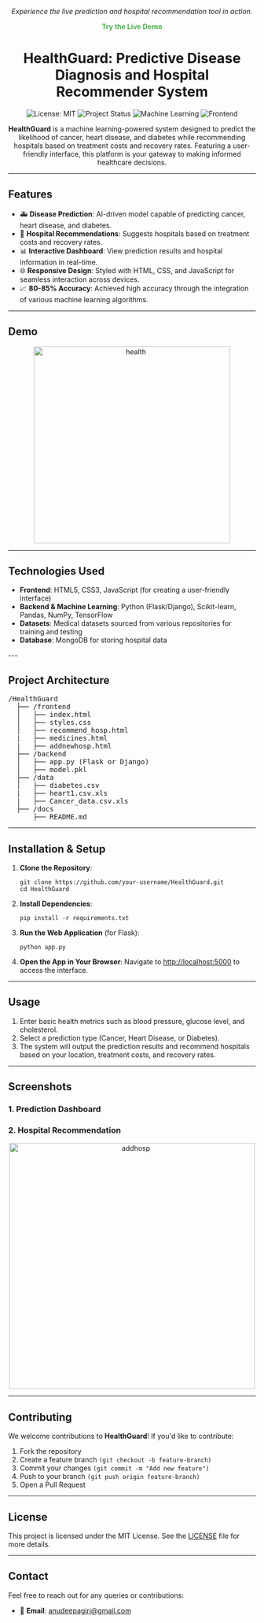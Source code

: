 <p align="center"><i>Experience the live prediction and hospital recommendation tool in action.</i></p>
<p align="center">
  <a href="https://anudeepag.github.io/HealthGuard/" target="_blank" style="text-decoration: none; color: #4CAF50; font-weight: bold;">Try the Live Demo</a>
</p>
  
<h1 align="center">HealthGuard: Predictive Disease Diagnosis and Hospital Recommender System</h1>

<p align="center">
  <img src="https://img.shields.io/badge/License-MIT-blue.svg" alt="License: MIT">
  <img src="https://img.shields.io/badge/Status-Active-brightgreen.svg" alt="Project Status">
  <img src="https://img.shields.io/badge/Machine%20Learning-Enabled-orange" alt="Machine Learning">
  <img src="https://img.shields.io/badge/Frontend-HTML%2FCSS%2FJS-yellowgreen" alt="Frontend">
</p>

<p align="center">
  <b>HealthGuard</b> is a machine learning-powered system designed to predict the likelihood of cancer, heart disease, and diabetes while recommending hospitals based on treatment costs and recovery rates. Featuring a user-friendly interface, this platform is your gateway to making informed healthcare decisions.
</p>

---

<h2>Features</h2>

<ul>
  <li>🚑 <b>Disease Prediction</b>: AI-driven model capable of predicting cancer, heart disease, and diabetes.</li>
  <li>🏥 <b>Hospital Recommendations</b>: Suggests hospitals based on treatment costs and recovery rates.</li>
  <li>📊 <b>Interactive Dashboard</b>: View prediction results and hospital information in real-time.</li>
  <li>🌐 <b>Responsive Design</b>: Styled with HTML, CSS, and JavaScript for seamless interaction across devices.</li>
  <li>📈 <b>80-85% Accuracy</b>: Achieved high accuracy through the integration of various machine learning algorithms.</li>
</ul>

---

<h2>Demo</h2>
<p align="center">
  <img width="400" alt="health" src="https://github.com/user-attachments/assets/d0244a8a-0f35-4be0-883e-af23e72a00b6" alt="HealthGuard Demo">
</p>

---
<h2>Technologies Used</h2>

<ul>
  <li><b>Frontend</b>: HTML5, CSS3, JavaScript (for creating a user-friendly interface)</li>
  <li><b>Backend & Machine Learning</b>: Python (Flask/Django), Scikit-learn, Pandas, NumPy, TensorFlow</li>
  <li><b>Datasets</b>: Medical datasets sourced from various repositories for training and testing</li>
  <li><b>Database</b>: MongoDB for storing hospital data</li>
</ul>
---

<h2>Project Architecture</h2>

<pre>
/HealthGuard
  ├── /frontend
  │   ├── index.html
  │   ├── styles.css
  │   ├── recommend_hosp.html
  |   ├── medicines.html
  |   ├── addnewhosp.html
  ├── /backend
  │   ├── app.py (Flask or Django)
  │   ├── model.pkl
  ├── /data
  │   ├── diabetes.csv
  |   ├── heart1.csv.xls
  |   ├── Cancer_data.csv.xls
  ├── /docs
      ├── README.md
</pre>

---

<h2>Installation & Setup</h2>

<ol>
  <li><b>Clone the Repository</b>:
    <pre><code>git clone https://github.com/your-username/HealthGuard.git
cd HealthGuard</code></pre>
  </li>
  <li><b>Install Dependencies</b>:
    <pre><code>pip install -r requirements.txt</code></pre>
  </li>
  <li><b>Run the Web Application</b> (for Flask):
    <pre><code>python app.py</code></pre>
  </li>
  <li><b>Open the App in Your Browser</b>: Navigate to <a href="http://localhost:5000" target="_blank">http://localhost:5000</a> to access the interface.</li>
</ol>

---

<h2>Usage</h2>

<ol>
  <li>Enter basic health metrics such as blood pressure, glucose level, and cholesterol.</li>
  <li>Select a prediction type (Cancer, Heart Disease, or Diabetes).</li>
  <li>The system will output the prediction results and recommend hospitals based on your location, treatment costs, and recovery rates.</li>
</ol>

---

<h2>Screenshots</h2>

<h3>1. Prediction Dashboard</h3>
<h3>2. Hospital Recommendation</h3>
<p align="center">
  <img width="500" alt="addhosp" src="https://github.com/user-attachments/assets/0231b088-945c-4fe3-a8fb-88ab414780a6" alt="Hospital Recommendation">
</p>

---

<h2>Contributing</h2>
<p>We welcome contributions to <b>HealthGuard</b>! If you'd like to contribute:</p>

<ol>
  <li>Fork the repository</li>
  <li>Create a feature branch <code>(git checkout -b feature-branch)</code></li>
  <li>Commit your changes <code>(git commit -m "Add new feature")</code></li>
  <li>Push to your branch <code>(git push origin feature-branch)</code></li>
  <li>Open a Pull Request</li>
</ol>

---

<h2>License</h2>
<p>This project is licensed under the MIT License. See the <a href="LICENSE" target="_blank">LICENSE</a> file for more details.</p>

---

<h2>Contact</h2>
<p>Feel free to reach out for any queries or contributions:</p>

<ul>
  <li>📧 <b>Email</b>: <a href="anudeepagiri@gmail.com">anudeepagiri@gmail.com</a></li>
</ul>



